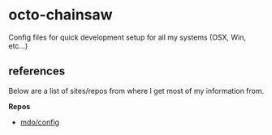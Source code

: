 # octo-chainsaw
Config files for quick development setup for all my systems (OSX, Win, etc...)

## references
Below are a list of sites/repos from where I get most of my information from.

**Repos**
* [mdo/config](https://github.com/mdo/config)
